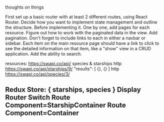 thoughts on things



First set up a basic router with at least 2 different routes, using React Router.
Decide how you want to implement state management and outline the structure. Before implementing it.
One by one, add pages for each resource. Figure out how to work with the paginated data in the view. Add pagination. Don't forget to include links to each in either a navbar or sidebar.
Each item on the main resource page should have a link to click to see the detailed information on that item, like a "show" view in a CRUD application.
Add the ability to search.



resources:
https://swapi.co/api/
species & starships
http https://swapi.co/api/starships/9/
  "results": [ {}, {} ]
http https://swapi.co/api/species/3/

Redux Store:
{
  starships,
  species
}
Display
Router
Switch
  Route Component=StarshipContainer
  Route Component=Container
-
